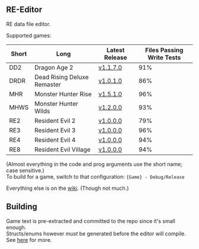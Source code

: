 RE-Editor
---

RE data file editor.

Supported games:

Short | Long | Latest Release | Files Passing Write Tests
--- | --- | --- | ---
DD2 | Dragon Age 2 | [v1.1.7.0](https://github.com/Synthlight/MHR-Editor/releases/tag/DD2-Editor_v1.1.7.0) | 91%
DRDR | Dead Rising Deluxe Remaster | [v1.0.1.0](https://github.com/Synthlight/MHR-Editor/releases/tag/DRDR-Editor_v1.0.1.0) | 86%
MHR | Monster Hunter Rise | [v1.5.1.0](https://github.com/Synthlight/MHR-Editor/releases/tag/MHR-Editor_v1.5.1.0) | 96%
MHWS | Monster Hunter Wilds | [v1.2.0.0](https://github.com/Synthlight/MHR-Editor/releases/tag/MHWS-Editor_v1.2.0.0) | 93%
RE2 | Resident Evil 2 | [v1.0.0.0](https://github.com/Synthlight/MHR-Editor/releases/tag/RE2-Editor_v1.0.0.0) | 79%
RE3 | Resident Evil 3 | [v1.0.0.0](https://github.com/Synthlight/MHR-Editor/releases/tag/RE3-Editor_v1.0.0.0) | 96%
RE4 | Resident Evil 4 | [v1.0.0.0](https://github.com/Synthlight/MHR-Editor/releases/tag/RE4-Editor_v1.0.0.0) | 94%
RE8 | Resident Evil Village | [v1.0.0.0](https://github.com/Synthlight/MHR-Editor/releases/tag/RE8-Editor_v1.0.0.0) | 94%

(Almost everything in the code and prog arguments use the short name; case sensitive.)<br>
To build for a game, switch to that configuration: `{Game} - Debug/Release`

Everything else is on the [wiki](https://github.com/Synthlight/MHR-Editor/wiki). (Though not much.)


Building
---

Game text is pre-extracted and committed to the repo since it's small enough.<br>
Structs/enums however *must* be generated before the editor will compile. See [here](Generator/README.md) for more.